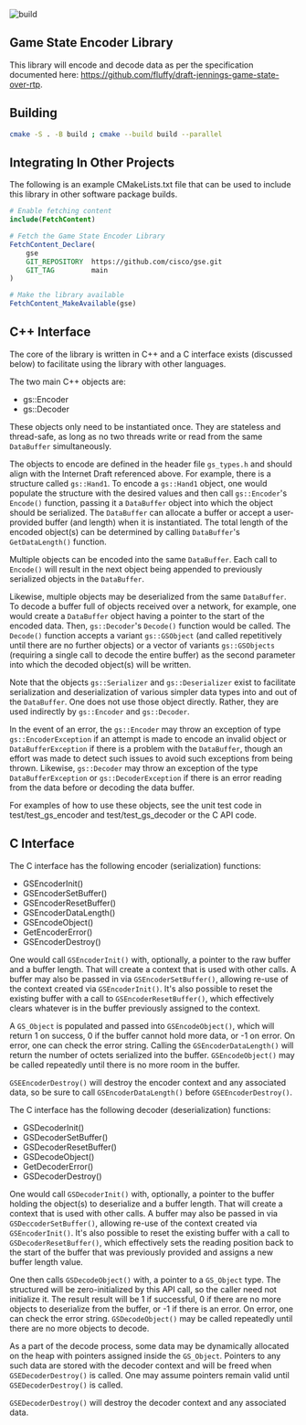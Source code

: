 ![build](https://github.com/cisco/gse/actions/workflows/cmake.yml/badge.svg?branch=main)

Game State Encoder Library
--------------------------

This library will encode and decode data as per the specification
documented here: https://github.com/fluffy/draft-jennings-game-state-over-rtp.

Building
-------

```bash
cmake -S . -B build ; cmake --build build --parallel
```

Integrating In Other Projects
-----------------------------

The following is an example CMakeLists.txt file that can be used to include
this library in other software package builds.

```cmake
# Enable fetching content
include(FetchContent)

# Fetch the Game State Encoder Library
FetchContent_Declare(
    gse
    GIT_REPOSITORY  https://github.com/cisco/gse.git
    GIT_TAG         main
)

# Make the library available
FetchContent_MakeAvailable(gse)
```

C++ Interface
-------------

The core of the library is written in C++ and a C interface exists (discussed
below) to facilitate using the library with other languages.

The two main C++ objects are:

  * gs::Encoder
  * gs::Decoder

These objects only need to be instantiated once.  They are stateless and
thread-safe, as long as no two threads write or read from the same `DataBuffer`
simultaneously.

The objects to encode are defined in the header file `gs_types.h` and
should align with the Internet Draft referenced above.  For example, there is
a structure called `gs::Hand1`.  To encode a `gs::Hand1` object, one would
populate the structure with the desired values and then call `gs::Encoder`'s
`Encode()` function, passing it a `DataBuffer` object into which the
object should be serialized.  The `DataBuffer` can allocate a buffer
or accept a user-provided buffer (and length) when it is instantiated.
The total length of the encoded object(s) can be determined by calling
`DataBuffer`'s `GetDataLength()` function.

Multiple objects can be encoded into the same `DataBuffer`.  Each call
to `Encode()` will result in the next object being appended to previously
serialized objects in the `DataBuffer`.

Likewise, multiple objects may be deserialized from the same `DataBuffer`.
To decode a buffer full of objects received over a network, for example,
one would create a `DataBuffer` object having a pointer to the start of the
encoded data.  Then, `gs::Decoder`'s `Decode()` function would be called.
The `Decode()` function accepts a variant `gs::GSObject` (and called
repetitively until there are no further objects) or a vector of variants
`gs::GSObjects` (requiring a single call to decode the entire buffer) as the
second parameter into which the decoded object(s) will be written.

Note that the objects `gs::Serializer` and `gs::Deserializer` exist to
facilitate serialization and deserialization of various simpler data types
into and out of the `DataBuffer`.  One does not use those object directly.
Rather, they are used indirectly by `gs::Encoder` and `gs::Decoder`.

In the event of an error, the `gs::Encoder` may throw an exception of
type `gs::EncoderException` if an attempt is made to encode an invalid object
or `DataBufferException` if there is a problem with the `DataBuffer`, though
an effort was made to detect such issues to avoid such exceptions from being
thrown.  Likewise, `gs::Decoder` may throw an exception of the type
`DataBufferException` or `gs::DecoderException` if there is an error reading
from the data before or decoding the data buffer.

For examples of how to use these objects, see the unit test code in
test/test_gs_encoder and test/test_gs_decoder or the C API code.

C Interface
-----------

The C interface has the following encoder (serialization) functions:

  * GSEncoderInit()
  * GSEncoderSetBuffer()
  * GSEncoderResetBuffer()
  * GSEncoderDataLength()
  * GSEncodeObject()
  * GetEncoderError()
  * GSEncoderDestroy()

One would call `GSEncoderInit()` with, optionally, a pointer to the raw buffer
and a buffer length.  That will create a context that is used with other calls.
A buffer may also be passed in via `GSEncoderSetBuffer()`, allowing re-use of
the context created via `GSEncoderInit()`.  It's also possible to reset the
existing buffer with a call to `GSEncoderResetBuffer()`, which effectively
clears whatever is in the buffer previously assigned to the context.

A `GS_Object` is populated and passed into `GSEncodeObject()`, which will
return 1 on success, 0 if the buffer cannot hold more data, or -1 on error.
On error, one can check the error string.  Calling the `GSEncoderDataLength()`
will return the number of octets serialized into the buffer.  `GSEncodeObject()`
may be called repeatedly until there is no more room in the buffer.

`GSEEncoderDestroy()` will destroy the encoder context and any associated data,
so be sure to call `GSEncoderDataLength()` before `GSEEncoderDestroy()`.

The C interface has the following decoder (deserialization) functions:

  * GSDecoderInit()
  * GSDecoderSetBuffer()
  * GSDecoderResetBuffer()
  * GSDecodeObject()
  * GetDecoderError()
  * GSDecoderDestroy()

One would call `GSDecoderInit()` with, optionally, a pointer to the buffer
holding the object(s) to deserialize and a buffer length.  That will create a
context that is used with other calls.  A buffer may also be passed in via
`GSDeccoderSetBuffer()`, allowing re-use of the context created via
`GSEncoderInit()`.  It's also possible to reset the existing buffer with a call
to `GSDecoderResetBuffer()`, which effectively sets the reading position back
to the start of the buffer that was previously provided and assigns a new
buffer length value.

One then calls `GSDecodeObject()` with, a pointer to a `GS_Object` type.  The
structured will be zero-initialized by this API call, so the caller need not
initialize it.  The result result will be 1 if successful, 0 if there are no
more objects to deserialize from the buffer, or -1 if there is an error.
On error, one can check the error string.  `GSDecodeObject()` may be called
repeatedly until there are no more objects to decode.

As a part of the decode process, some data may be dynamically allocated on the
heap with pointers assigned inside the `GS_Object`.  Pointers to any such data
are stored with the decoder context and will be freed when `GSEDecoderDestroy()`
is called.  One may assume pointers remain valid until `GSEDecoderDestroy()` is
called.

`GSEDecoderDestroy()` will destroy the decoder context and any associated data.
